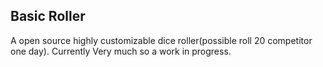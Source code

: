 
## Basic Roller
A open source highly customizable dice roller(possible roll 20 competitor one day). Currently Very much so a work in progress.



